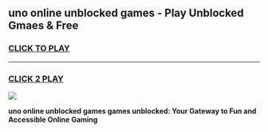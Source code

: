 
## uno online unblocked games - Play Unblocked Gmaes & Free
<h3>
<a href="https://news.freeplayer.one?title=uno_online_unblocked_games&ref=16F">CLICK TO PLAY</a></h3>
<hr>

<h3>
<a href="https://news.freeplayer.one?title=uno_online_unblocked_games&ref=16F">CLICK 2 PLAY</a>
  
</h3>

<a href="https://news.freeplayer.one?title=uno_online_unblocked_games&ref=16F/"><img src="https://clearcache.store/games.png"></a>


**uno online unblocked games games unblocked: Your Gateway to Fun and Accessible Online Gaming**

